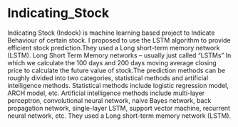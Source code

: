 # Indicating_Stock
Indicating Stock (Indock) is machine learning based project to Indicate Behaviour of certain stock.
I proposed to use the LSTM algorithm to provide efficient stock prediction.They used a Long short-term memory network (LSTM). Long Short Term Memory networks – usually just called “LSTMs” In which we calculate the 100 days and 200 days moving average closing price to calculate the future value of stock.The prediction methods can be roughly divided into two categories, statistical methods and artificial intelligence methods. Statistical methods include logistic regression model, ARCH model, etc. Artificial intelligence methods include multi-layer perceptron, convolutional neural network, naive Bayes network, back propagation network, single-layer LSTM, support vector machine, recurrent neural network, etc. They used a Long short-term memory network (LSTM).
